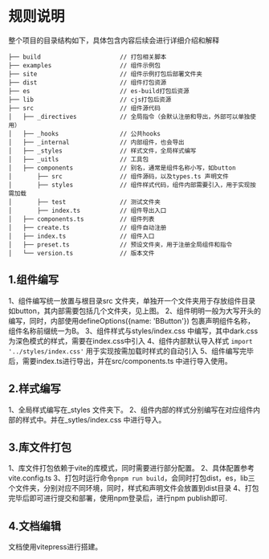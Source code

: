 # 规则说明

整个项目的目录结构如下，具体包含内容后续会进行详细介绍和解释

    ├── build                      // 打包相关脚本
    ├── examples                   // 组件示例包
    ├── site                       // 组件示例打包后部署文件夹
    ├── dist                       // 组件打包资源
    ├── es                         // es-build打包后资源
    ├── lib                        // cjs打包后资源
    ├── src                        // 组件源代码
    │   ├── _directives            // 全局指令（会默认注册和导出，外部可以单独使用）
    │   ├── _hooks                 // 公共hooks
    │   ├── _internal              // 内部组件，也会导出
    │   ├── _styles                // 样式文件，全局样式编写
    │   ├── _uitls                 // 工具包
    │   ├── components             // 别名，通常是组件名称小写，如button
    │       ├── src                // 组件源码，以及types.ts 声明文件
    │       ├── styles             // 组件样式代码，组件内部需要引入，用于实现按需加载
    │       ├── test               // 测试文件夹
    │       ├── index.ts           // 组件导出入口
    │   ├── components.ts          // 组件列表
    │   ├── create.ts              // 组件自动注册
    │   ├── index.ts               // 组件入口
    │   ├── preset.ts              // 预设文件夹，用于注册全局组件和指令
    │   └── version.ts             // 版本文件

## 1.组件编写

1、组件编写统一放置与根目录src 文件夹，单独开一个文件夹用于存放组件目录如button，其内部需要包括几个文件夹，见上图。
2、组件明明一般为大写开头的编写，同时，内部使用defineOptions({name: 'BButton'}) 包裹声明组件名称，组件名称前缀统一为B。
3、组件样式与styles/index.css 中编写，其中dark.css为深色模式的样式，需要在index.css中引入
4、组件内部默认导入样式 `import '../styles/index.css'` 用于实现按需加载时样式的自动引入
5、组件编写完毕后，需要index.ts进行导出，并在src/components.ts 中进行导入使用。

## 2.样式编写

1、全局样式编写在\_styles 文件夹下。
2、组件内部的样式分别编写在对应组件内部的样式中。并在\_sytles/index.css 中进行导入。

## 3.库文件打包

1、库文件打包依赖于vite的库模式，同时需要进行部分配置。
2、具体配置参考vite.config.ts
3、打包时运行命令`pnpm run build`，会同时打包dist，es，lib三个文件夹，分别对应不同环境，同时，样式和声明文件会放置到dist目录
4、打包完毕后即可进行提交和部署，使用npm登录后，进行npm publish即可.

## 4.文档编辑

文档使用vitepress进行搭建。
